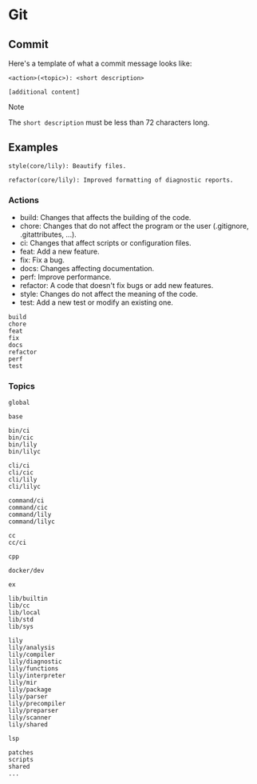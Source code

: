 # Git

## Commit

Here's a template of what a commit message looks like:

```
<action>(<topic>): <short description>

[additional content]
```

> [!NOTE]
> The `short description` must be less than 72 characters long.

## Examples

```
style(core/lily): Beautify files.
```

```
refactor(core/lily): Improved formatting of diagnostic reports.
```

### Actions

- build: Changes that affects the building of the code.
- chore: Changes that do not affect the program or the user (.gitignore, .gitattributes, ...).
- ci: Changes that affect scripts or configuration files.
- feat: Add a new feature.
- fix: Fix a bug.
- docs: Changes affecting documentation.
- perf: Improve performance.
- refactor: A code that doesn't fix bugs or add new features.
- style: Changes do not affect the meaning of the code.
- test: Add a new test or modify an existing one.

```
build
chore
feat
fix
docs
refactor
perf
test
```

### Topics

```
global

base

bin/ci
bin/cic
bin/lily
bin/lilyc

cli/ci
cli/cic
cli/lily
cli/lilyc

command/ci
command/cic
command/lily
command/lilyc

cc
cc/ci

cpp

docker/dev

ex

lib/builtin
lib/cc
lib/local
lib/std
lib/sys

lily
lily/analysis
lily/compiler
lily/diagnostic
lily/functions
lily/interpreter
lily/mir
lily/package
lily/parser
lily/precompiler
lily/preparser
lily/scanner
lily/shared

lsp

patches
scripts
shared
...
```
